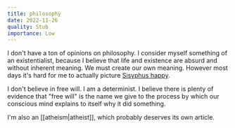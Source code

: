 ```yaml
---
title: philosophy
date: 2022-11-26
quality: Stub
importance: Low
---
```


I don't have a ton of opinions on philosophy. I consider myself something of an existentialist, because I believe that life and existence are absurd and without inherent meaning. We must create our own meaning. However most days it's hard for me to actually picture [Sisyphus happy](https://en.wikipedia.org/wiki/The_Myth_of_Sisyphus).

I don't believe in free will. I am a determinist. I believe there is plenty of evidence that "free will" is the name we give to the process by which our conscious mind explains to itself why it did something.

I'm also an [[atheism|atheist]], which probably deserves its own article.

